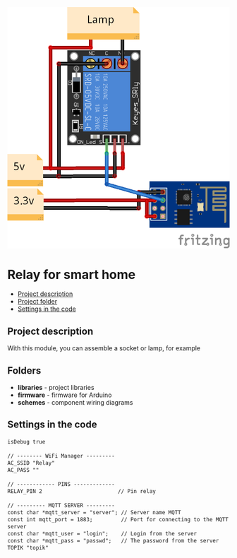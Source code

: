 ![PROJECT_PHOTO](https://github.com/DragonNP/Smart-home-on-ESP8266/blob/master/Relay/schemes/scheme_2.png)
# Relay for smart home
* [Project description](#chapter-0)
* [Project folder](#chapter-1)
* [Settings in the code](#chapter-2)

<a id="chapter-0"></a>
## Project description
With this module, you can assemble a socket or lamp, for example

<a id="chapter-1"></a>
## Folders
- **libraries** - project libraries
- **firmware** - firmware for Arduino
- **schemes** - component wiring diagrams

<a id="chapter-2"></a>
## Settings in the code
	isDebug true

	// -------- WiFi Manager ---------
	AC_SSID "Relay"
	AC_PASS ""

	// ------------ PINS -------------
	RELAY_PIN 2                 	   // Pin relay

	// --------- MQTT SERVER ---------
	const char *mqtt_server = "server"; // Server name MQTT
	const int mqtt_port = 1883;         // Port for connecting to the MQTT server
	const char *mqtt_user = "login";    // Login from the server
	const char *mqtt_pass = "passwd";   // The password from the server
	TOPIK "topik"
